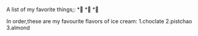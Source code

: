 A list of my favorite things;:
  *🥇
  *🥈
  *🥉

In order,these are my favourite flavors of ice cream:
1.choclate
2.pistchao
3.almond
